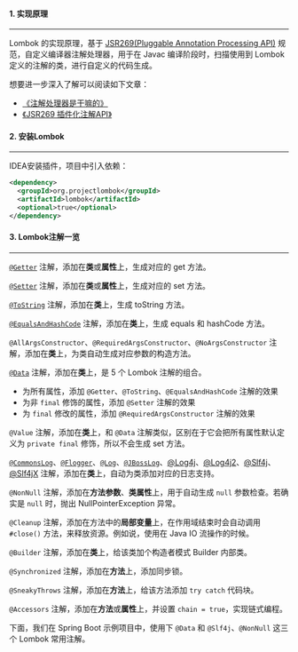 #### 1. 实现原理

---

Lombok 的实现原理，基于 [JSR269(Pluggable Annotation Processing API)](https://jcp.org/en/jsr/detail?id=269) 规范，自定义编译器注解处理器，用于在 Javac 编译阶段时，扫描使用到 Lombok 定义的注解的类，进行自定义的代码生成。

想要进一步深入了解可以阅读如下文章：

- [《注解处理器是干嘛的》](http://www.iocoder.cn/Fight/What-does-the-annotation-handler-do/?self)
- [《JSR269 插件化注解API》](https://blog.whatakitty.com/JSR269插件化注解API.html)

#### 2. 安装Lombok

---

IDEA安装插件，项目中引入依赖：

```xml
<dependency>
  <groupId>org.projectlombok</groupId>
  <artifactId>lombok</artifactId>
  <optional>true</optional>
</dependency>
```

#### 3. Lombok注解一览

---

[`@Getter`](https://github.com/rzwitserloot/lombok/blob/master/src/core/lombok/Getter.java) 注解，添加在**类**或**属性**上，生成对应的 get 方法。

[`@Setter`](https://github.com/rzwitserloot/lombok/blob/master/src/core/lombok/Setting.java) 注解，添加在**类**或**属性**上，生成对应的 set 方法。

[`@ToString`](https://github.com/rzwitserloot/lombok/blob/master/src/core/lombok/ToString.java) 注解，添加在**类**上，生成 toString 方法。

[`@EqualsAndHashCode`](https://github.com/rzwitserloot/lombok/blob/master/src/core/lombok/EqualsAndHashCode.java) 注解，添加在**类**上，生成 equals 和 hashCode 方法。

`@AllArgsConstructor`、`@RequiredArgsConstructor`、`@NoArgsConstructor` 注解，添加在**类**上，为类自动生成对应参数的构造方法。

[`@Data`](https://github.com/rzwitserloot/lombok/blob/master/src/core/lombok/Data.java) 注解，添加在**类**上，是 5 个 Lombok 注解的组合。

- 为所有属性，添加 `@Getter`、`@ToString`、`@EqualsAndHashCode` 注解的效果
- 为非 `final` 修饰的属性，添加 `@Setter` 注解的效果
- 为 `final` 修改的属性，添加 `@RequiredArgsConstructor` 注解的效果

`@Value` 注解，添加在**类**上，和 `@Data` 注解类似，区别在于它会把所有属性默认定义为 `private final` 修饰，所以不会生成 set 方法。

[`@CommonsLog`](https://github.com/rzwitserloot/lombok/blob/master/src/core/lombok/extern/apachecommons/CommonsLog.java)、[`@Flogger`](https://github.com/rzwitserloot/lombok/blob/master/src/core/lombok/extern/flogger/Flogger.java)、[`@Log`](https://github.com/rzwitserloot/lombok/blob/master/src/core/lombok/extern/java/Log.java)、[`@JBossLog`](https://github.com/rzwitserloot/lombok/blob/master/src/core/lombok/extern/jbosslog/JBossLog.java)、[@Log4j](https://github.com/rzwitserloot/lombok/blob/master/src/core/lombok/extern/log4j/Log4j.java)、[@Log4j2](https://github.com/rzwitserloot/lombok/blob/master/src/core/lombok/extern/log4j/Log4j2.java)、[@Slf4j](https://github.com/rzwitserloot/lombok/blob/master/src/core/lombok/Slf4j.java)、[@Slf4jX](https://github.com/rzwitserloot/lombok/blob/master/src/core/lombok/Slf4jX.java) 注解，添加在**类**上，自动为类添加对应的日志支持。

`@NonNull` 注解，添加在**方法参数**、**类属性**上，用于自动生成 `null` 参数检查。若确实是 `null` 时，抛出 NullPointerException 异常。

`@Cleanup` 注解，添加在方法中的**局部变量**上，在作用域结束时会自动调用 `#close()` 方法，来释放资源。例如说，使用在 Java IO 流操作的时候。

`@Builder` 注解，添加在**类**上，给该类加个构造者模式 Builder 内部类。

`@Synchronized` 注解，添加在**方法**上，添加同步锁。

`@SneakyThrows` 注解，添加在**方法**上，给该方法添加 `try catch` 代码块。

`@Accessors` 注解，添加在**方法**或**属性**上，并设置 `chain = true`，实现链式编程。

下面，我们在 Spring Boot 示例项目中，使用下 `@Data` 和 `@Slf4j`、`@NonNull` 这三个 Lombok 常用注解。